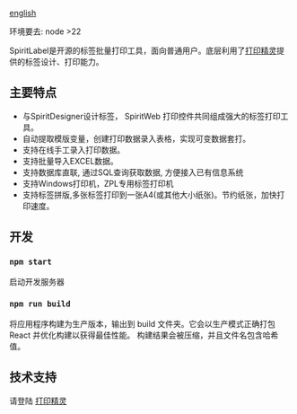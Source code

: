 [english](README.md)

环境要去: node >22

SpiritLabel是开源的标签批量打印工具，面向普通用户。底层利用了[打印精灵](https://www.printspirit.cn)提供的标签设计、打印能力。

## 主要特点

- 与SpiritDesigner设计标签， SpiritWeb 打印控件共同组成强大的标签打印工具。
- 自动提取模版变量，创建打印数据录入表格，实现可变数据套打。
- 支持在线手工录入打印数据。
- 支持批量导入EXCEL数据。
- 支持数据库直联, 通过SQL查询获取数据, 方便接入已有信息系统
- 支持Windows打印机，ZPL专用标签打印机
- 支持标签拼版,多张标签打印到一张A4(或其他大小纸张)。节约纸张，加快打印速度。

## 开发

### `npm start`
启动开发服务器

### `npm run build`

将应用程序构建为生产版本，输出到 build 文件夹。它会以生产模式正确打包 React 并优化构建以获得最佳性能。
构建结果会被压缩，并且文件名包含哈希值。

## 技术支持
请登陆 [打印精灵](https://www.printspirit.cn)


